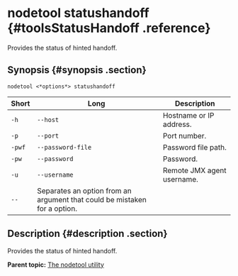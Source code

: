 # nodetool statushandoff {#toolsStatusHandoff .reference}

Provides the status of hinted handoff.

## Synopsis {#synopsis .section}

```language-bash
nodetool <*options*> statushandoff
```

|Short|Long|Description|
|-----|----|-----------|
|`-h`|`--host`|Hostname or IP address.|
|`-p`|`--port`|Port number.|
|`-pwf`|`--password-file`|Password file path.|
|`-pw`|`--password`|Password.|
|`-u`|`--username`|Remote JMX agent username.|
|`--`|Separates an option from an argument that could be mistaken for a option.|

## Description {#description .section}

Provides the status of hinted handoff.

**Parent topic:** [The nodetool utility](../../cassandra/tools/toolsNodetool.md)

